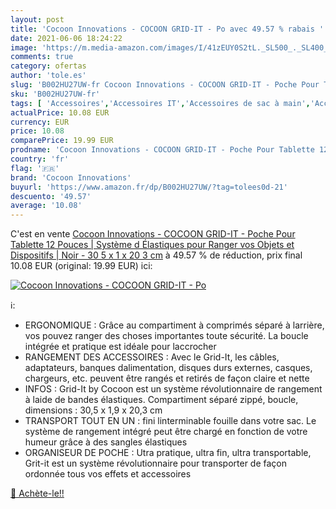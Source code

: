```yaml
---
layout: post
title: 'Cocoon Innovations - COCOON GRID-IT - Po avec 49.57 % rabais '
date: 2021-06-06 18:24:22
image: 'https://m.media-amazon.com/images/I/41zEUY0S2tL._SL500_._SL400_.jpg'
comments: true
category: ofertas
author: 'tole.es'
slug: 'B002HU27UW-fr Cocoon Innovations - COCOON GRID-IT - Poche Pour Tablette...'
sku: 'B002HU27UW-fr'
tags: [ 'Accessoires','Accessoires IT','Accessoires de sac à main','Accessoires pour ordinateur portable','Bagages','Catégories de Bagages','Informatique','Sacs et housses pour ordinateur portable','cocoon innovations', ]
actualPrice: 10.08 EUR
currency: EUR
price: 10.08
comparePrice: 19.99 EUR
prodname: 'Cocoon Innovations - COCOON GRID-IT - Poche Pour Tablette 12 Pouces | Système d  Élastiques pour Ranger vos Objets et Dispositifs | Noir - 30 5 x 1 x 20 3 cm'
country: 'fr'
flag: '🇫🇷'
brand: 'Cocoon Innovations'
buyurl: 'https://www.amazon.fr/dp/B002HU27UW/?tag=tolees0d-21'
descuento: '49.57'
average: '10.08'
---
```


C'est en vente [Cocoon Innovations - COCOON GRID-IT - Poche Pour Tablette 12 Pouces | Système d  Élastiques pour Ranger vos Objets et Dispositifs | Noir - 30 5 x 1 x 20 3 cm](https://www.amazon.fr/dp/B002HU27UW/?tag=tolees0d-21)  à  49.57 % de réduction, prix final  10.08 EUR (original: 19.99 EUR) ici:

[![Cocoon Innovations - COCOON GRID-IT - Po](https://m.media-amazon.com/images/I/41zEUY0S2tL._SL500_._SL400_.jpg)](https://www.amazon.fr/dp/B002HU27UW/?tag=tolees0d-21)

ℹ️:

- ERGONOMIQUE : Grâce au compartiment à comprimés séparé à larrière, vos pouvez ranger des choses importantes toute sécurité. La boucle intégrée et pratique est idéale pour laccrocher
- RANGEMENT DES ACCESSOIRES : Avec le Grid-It, les câbles, adaptateurs, banques dalimentation, disques durs externes, casques, chargeurs, etc. peuvent être rangés et retirés de façon claire et nette
- INFOS : Grid-It by Cocoon est un système révolutionnaire de rangement à laide de bandes élastiques. Compartiment séparé zippé, boucle, dimensions : 30,5 x 1,9 x 20,3 cm
- TRANSPORT TOUT EN UN : fini linterminable fouille dans votre sac. Le système de rangement intégré peut être chargé en fonction de votre humeur grâce à des sangles élastiques
- ORGANISEUR DE POCHE : Utra pratique, ultra fin, ultra transportable, Grit-it est un système révolutionnaire pour transporter de façon ordonnée tous vos effets et accessoires

[🛒 Achète-le!!](https://www.amazon.fr/dp/B002HU27UW/?tag=tolees0d-21)
